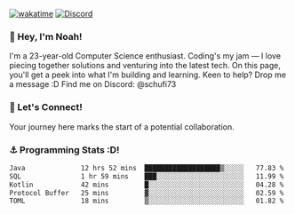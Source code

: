 [![wakatime](https://wakatime.com/badge/user/018b5c7c-fde2-4105-aa96-f5c758abb0a2.svg)](https://wakatime.com/@018b5c7c-fde2-4105-aa96-f5c758abb0a2)
[![Discord](https://img.shields.io/badge/Discord-5865F2?style=flat&logo=discord&logoColor=white)](https://discord.gg/eAW8AGXaGu)



### 👋 Hey, I'm Noah!
I'm a 23-year-old Computer Science enthusiast. Coding's my jam — I love piecing together solutions and venturing into the latest tech. On this page, you'll get a peek into what I'm building and learning. Keen to help? Drop me a message :D 
Find me on Discord: @schufi73

### 🤝 Let's Connect!
Your journey here marks the start of a potential collaboration.

### ⚓ Programming Stats :D!
<!--START_SECTION:waka-->

```txt
Java              12 hrs 52 mins  ███████████████████▒░░░░░   77.83 %
SQL               1 hr 59 mins    ███░░░░░░░░░░░░░░░░░░░░░░   11.99 %
Kotlin            42 mins         █░░░░░░░░░░░░░░░░░░░░░░░░   04.28 %
Protocol Buffer   25 mins         ▓░░░░░░░░░░░░░░░░░░░░░░░░   02.59 %
TOML              18 mins         ▒░░░░░░░░░░░░░░░░░░░░░░░░   01.82 %
```

<!--END_SECTION:waka-->
